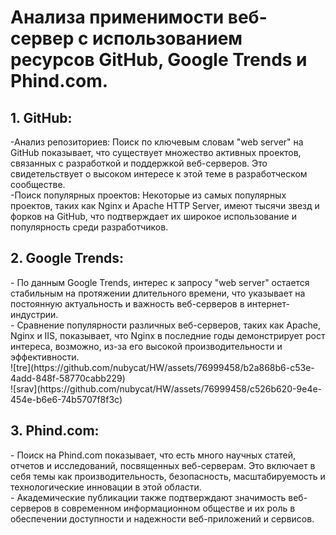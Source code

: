 <h1>Анализа применимости веб-сервер с использованием ресурсов GitHub, Google Trends и Phind.com.</h1>

<h2>1. GitHub:</h2>
-Анализ репозиториев: Поиск по ключевым словам "web server" на GitHub показывает, что существует множество активных проектов, связанных с разработкой и поддержкой веб-серверов. Это свидетельствует о высоком интересе к этой теме в разработческом сообществе.</br>
-Поиск популярных проектов: Некоторые из самых популярных проектов, таких как Nginx и Apache HTTP Server, имеют тысячи звезд и форков на GitHub, что подтверждает их широкое использование и популярность среди разработчиков.</br>

<h2>2. Google Trends:</h2>
- По данным Google Trends, интерес к запросу "web server" остается стабильным на протяжении длительного времени, что указывает на постоянную актуальность и важность веб-серверов в интернет-индустрии.</br>
- Сравнение популярности различных веб-серверов, таких как Apache, Nginx и IIS, показывает, что Nginx в последние годы демонстрирует рост интереса, возможно, из-за его высокой производительности и эффективности.</br>
![tre](https://github.com/nubycat/HW/assets/76999458/b2a868b6-c53e-4add-848f-58770cabb229)</br>
![srav](https://github.com/nubycat/HW/assets/76999458/c526b620-9e4e-454e-b6e6-74b5707f8f3c)


<h2>3. Phind.com:</h2>
- Поиск на Phind.com показывает, что есть много научных статей, отчетов и исследований, посвященных веб-серверам. Это включает в себя темы как производительность, безопасность, масштабируемость и технологические инновации в этой области.</br>
- Академические публикации также подтверждают значимость веб-серверов в современном информационном обществе и их роль в обеспечении доступности и надежности веб-приложений и сервисов.</br>
